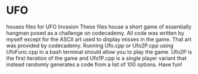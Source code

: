 # UFO
houses files for UFO Invasion
These files house a short game of essentially hangman posed as a challenge on codecademy. 
All code was written by myself except for the ASCII art used to display misses in the game. That art was provided by codecademy.
Running Ufo.cpp or Ufo2P.cpp using UfoFunc.cpp in a bash terminal should allow you to play the game.
Ufo2P is the first iteration of the game and Ufo1P.cpp is a single player variant that instead randomly generates a code from a list of 100 options.
Have fun!
